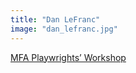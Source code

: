 ```yaml
---
title: "Dan LeFranc"
image: "dan_lefranc.jpg"
---
```


[MFA Playwrights’ Workshop](/affiliated-artists/mfa-playwrights-workshop)